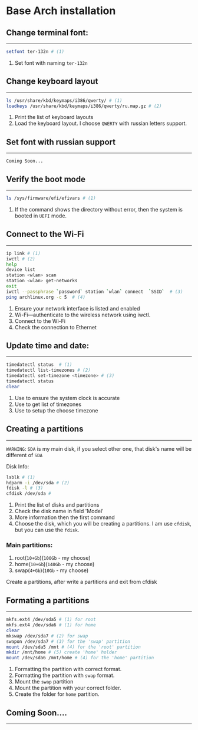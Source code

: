 # Base Arch installation

## Change terminal font:
*****
```sh
setfont ter-132n # (1)
```
1. Set font with naming `ter-132n` 

## Change keyboard layout
*****
```sh
ls /usr/share/kbd/keymaps/i386/qwerty/ # (1)
loadkeys /usr/share/kbd/keymaps/i386/qwerty/ru.map.gz # (2) 
```
1. Print the list of keyboard layouts
2. Load the keyboard layout. I choose `QWERTY` with russian letters support.

## Set font with russian support
*****
`Coming Soon...`

## Verify the boot mode
*****
```sh
ls /sys/firmware/efi/efivars # (1)
```
1. If the command shows the directory without error, then the system is booted in `UEFI` mode. 

## Connect to the Wi-Fi
*****
```sh
ip link # (1)
iwctl # (2)
help
device list
station <wlan> scan
station <wlan> get-networks
exit
iwctl --passphrase `password` station `wlan` connect  `SSID`  # (3)
ping archlinux.org -c 5  # (4)
```

1. Ensure your network interface is listed and enabled
2. Wi-Fi—authenticate to the wireless network using iwctl.
3. Connect to the Wi-Fi
4. Check the connection to Ethernet

## Update time and date:
*****
```sh
timedatectl status  # (1)
timedatectl list-timezones # (2)
timedatectl set-timezone <timezone> # (3)
timedatectl status
clear
```

1. Use to ensure the system clock is accurate
2. Use to get list of timezones
3. Use to setup the choose timezone

## Creating a partitions
*****

`WARNING`: `SDA` is my main disk, if you select other one, that disk's name will be different of `SDA`

Disk Info:
```sh
lsblk # (1)
hdparm -i /dev/sda # (2)
fdisk -l # (3)
cfdisk /dev/sda #   
```

1. Print the list of disks and partitions
2. Check the disk name in field 'Model'
3. More information then the first command
4. Choose the disk, which you will be creating a partitions. I am use `cfdisk`, but you can use the `fdisk`.

### Main partitions:
1. root(`10+Gb`)(`100Gb` - my choose)
2. home(`10+Gb`)(`140Gb` - my choose)
3. swap(`4+Gb`)(`10Gb` - my choose)

Create a partitions, after write a partitions and exit from cfdisk

## Formating a partitions
*****
```sh
mkfs.ext4 /dev/sda5 # (1) for root
mkfs.ext4 /dev/sda6 # (1) for home
clear
mkswap /dev/sda7 # (2) for swap
swapon /dev/sda7 # (3) for the 'swap' partition
mount /dev/sda5 /mnt # (4) for the 'root' partition
mkdir /mnt/home # (5) create 'home' holder
mount /dev/sda6 /mnt/home # (4) for the 'home' partition
```
1. Formatting the partition with correct format.
2. Formatting the partition with `swap` format.
3. Mount the `swap` partition
4. Mount the partition with your correct folder.
5. Create the folder for `home` partition.

## Coming Soon....
*****